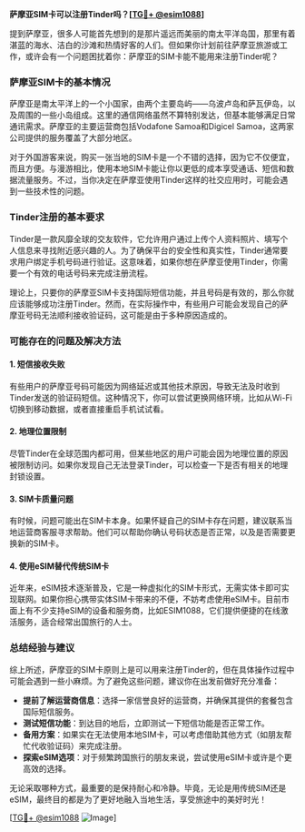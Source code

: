 **萨摩亚SIM卡可以注册Tinder吗？[[TG💪+ @esim1088](https://t.me/s/esim1088)]**

提到萨摩亚，很多人可能首先想到的是那片遥远而美丽的南太平洋岛国，那里有着湛蓝的海水、洁白的沙滩和热情好客的人们。但如果你计划前往萨摩亚旅游或工作，或许会有一个问题困扰着你：萨摩亚的SIM卡能不能用来注册Tinder呢？

### 萨摩亚SIM卡的基本情况

萨摩亚是南太平洋上的一个小国家，由两个主要岛屿——乌波卢岛和萨瓦伊岛，以及周围的一些小岛组成。这里的通信网络虽然不算特别发达，但基本能够满足日常通讯需求。萨摩亚的主要运营商包括Vodafone Samoa和Digicel Samoa，这两家公司提供的服务覆盖了大部分地区。

对于外国游客来说，购买一张当地的SIM卡是一个不错的选择，因为它不仅便宜，而且方便。与漫游相比，使用本地SIM卡能让你以更低的成本享受通话、短信和数据流量服务。不过，当你决定在萨摩亚使用Tinder这样的社交应用时，可能会遇到一些技术性的问题。

### Tinder注册的基本要求

Tinder是一款风靡全球的交友软件，它允许用户通过上传个人资料照片、填写个人信息来寻找附近感兴趣的人。为了确保平台的安全性和真实性，Tinder通常要求用户绑定手机号码进行验证。这意味着，如果你想在萨摩亚使用Tinder，你需要一个有效的电话号码来完成注册流程。

理论上，只要你的萨摩亚SIM卡支持国际短信功能，并且号码是有效的，那么你就应该能够成功注册Tinder。然而，在实际操作中，有些用户可能会发现自己的萨摩亚号码无法顺利接收验证码，这可能是由于多种原因造成的。

### 可能存在的问题及解决方法

#### 1. 短信接收失败
有些用户的萨摩亚号码可能因为网络延迟或其他技术原因，导致无法及时收到Tinder发送的验证码短信。这种情况下，你可以尝试更换网络环境，比如从Wi-Fi切换到移动数据，或者直接重启手机试试看。

#### 2. 地理位置限制
尽管Tinder在全球范围内都可用，但某些地区的用户可能会因为地理位置的原因被限制访问。如果你发现自己无法登录Tinder，可以检查一下是否有相关的地理封锁设置。

#### 3. SIM卡质量问题
有时候，问题可能出在SIM卡本身。如果怀疑自己的SIM卡存在问题，建议联系当地运营商客服寻求帮助。他们可以帮助你确认号码状态是否正常，以及是否需要更换新的SIM卡。

#### 4. 使用eSIM替代传统SIM卡
近年来，eSIM技术逐渐普及，它是一种虚拟化的SIM卡形式，无需实体卡即可实现联网。如果你担心携带实体SIM卡带来的不便，不妨考虑使用eSIM卡。目前市面上有不少支持eSIM的设备和服务商，比如ESIM1088，它们提供便捷的在线激活服务，适合经常出国旅行的人士。

### 总结经验与建议

综上所述，萨摩亚的SIM卡原则上是可以用来注册Tinder的，但在具体操作过程中可能会遇到一些小麻烦。为了避免这些问题，建议你在出发前做好充分准备：

- **提前了解运营商信息**：选择一家信誉良好的运营商，并确保其提供的套餐包含国际短信服务。
- **测试短信功能**：到达目的地后，立即测试一下短信功能是否正常工作。
- **备用方案**：如果实在无法使用本地SIM卡，可以考虑借助其他方式（如朋友帮忙代收验证码）来完成注册。
- **探索eSIM选项**：对于频繁跨国旅行的朋友来说，尝试使用eSIM卡或许是个更高效的选择。

无论采取哪种方式，最重要的是保持耐心和冷静。毕竟，无论是用传统SIM还是eSIM，最终目的都是为了更好地融入当地生活，享受旅途中的美好时光！

[[TG💪+ @esim1088](https://t.me/s/esim1088) ![Image](https://i.postimg.cc/4NQfJmqS/Snipaste-2025-05-13-00-14-12.png)]
